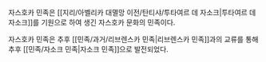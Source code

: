 자스호카 민족은 [[지리/아벨리카 대멸망 이전/탄티샤/투타여르 데 자소크|투타여르 데 자소크]]를 기원으로 하여 생긴 자스호카 문화의 민족이다.

자스호카 민족은 추후 [[민족/과거/리브렌스카 민족|리브렌스카 민족]]과의 교류를 통해 추후 [[민족/자소크 민족|자소크 민족]]으로 발전되었다.